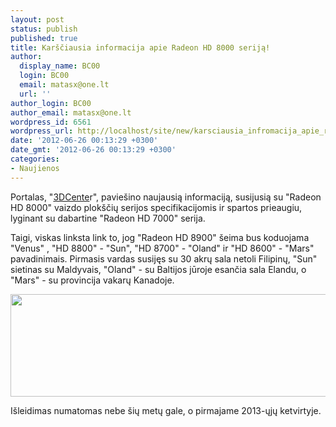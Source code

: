 ```yaml
---
layout: post
status: publish
published: true
title: Karščiausia informacija apie Radeon HD 8000 seriją!
author:
  display_name: BC00
  login: BC00
  email: matasx@one.lt
  url: ''
author_login: BC00
author_email: matasx@one.lt
wordpress_id: 6561
wordpress_url: http://localhost/site/new/karsciausia_infromacija_apie_radeon_hd_8000_serija/
date: '2012-06-26 00:13:29 +0300'
date_gmt: '2012-06-26 00:13:29 +0300'
categories:
- Naujienos
---
```

<p>
	Portalas, &quot;<a href="http://www.3dcenter.org/news/tape-out-von-amds-sea-islands-launch-im-ersten-quartal-2013">3DCente</a>r&quot;, pavie&scaron;ino naujausią informaciją, susijusią su &quot;Radeon HD 8000&quot; vaizdo plok&scaron;čių serijos specifikacijomis ir spartos prieaugiu, lyginant su dabartine &quot;Radeon HD 7000&quot; serija.</p>
<p>
	Taigi, viskas linksta link to, jog &quot;Radeon HD 8900&quot; &scaron;eima bus koduojama &quot;Venus&quot; , &quot;HD 8800&quot; - &quot;Sun&quot;, &quot;HD 8700&quot; - &quot;Oland&quot; ir &quot;HD 8600&quot; - &quot;Mars&quot; pavadinimais. Pirmasis vardas susijęs su 30 akrų sala netoli Filipinų, &quot;Sun&quot; sietinas su Maldyvais, &quot;Oland&quot; - su Baltijos jūroje esančia sala Elandu, o &quot;Mars&quot; - su provincija vakarų Kanadoje.</p>
<p>
	<a href="http://technews.lt/userfiles/8000.png"><img alt="" src="http://technews.lt/userfiles/8000.png" style="width: 520px; height: 164px;" /></a></p>
<p>
	I&scaron;leidimas numatomas nebe &scaron;ių metų gale, o pirmajame 2013-ųjų ketvirtyje.</p>
